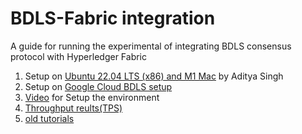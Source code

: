 # BDLS-Fabric integration

A guide for running the experimental of integrating BDLS consensus protocol with Hyperledger Fabric

1. Setup on [Ubuntu 22.04 LTS (x86) and M1 Mac](https://github.com/BDLS-bft/experiment-guide/tree/main/docs) by Aditya Singh
5. Setup on [Google Cloud BDLS setup](/tutorials/google-cloud-vm.md)
3. [Video]() for Setup the environment
4. [Throughput reults(TPS)]()
5. [old tutorials](/tutorials/README.md)
